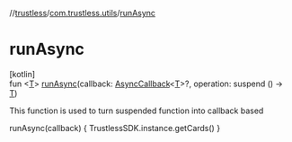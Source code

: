 //[trustless](../../index.md)/[com.trustless.utils](index.md)/[runAsync](run-async.md)

# runAsync

[kotlin]\
fun &lt;[T](run-async.md)&gt; [runAsync](run-async.md)(callback: [AsyncCallback](-async-callback/index.md)&lt;[T](run-async.md)&gt;?, operation: suspend () -&gt; [T](run-async.md))

This function is used to turn suspended function into callback based

runAsync(callback) {     TrustlessSDK.instance.getCards() }

